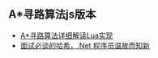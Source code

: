 ## A*寻路算法js版本  

* [A*寻路算法详细解读Lua实现](https://www.cnblogs.com/iwiniwin/p/10793654.html)  
* [面试必谈的哈希，.Net 程序员温故而知新](https://www.cnblogs.com/JulianHuang/p/11275611.html)  


